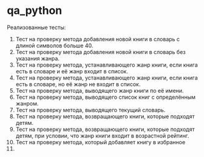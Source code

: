 # qa_python
Реализованные тесты:
1. Тест на проверку метода добавления новой книги в словарь с длиной символов больше 40.
2. Тест на проверку метода добавления новой книги в словарь без указания жанра.
3. Тест на проверку метода, устанавливающего жанр книги, если книга есть в словаре и её жанр входит в список.
4. Тест на проверку метода, устанавливающего жанр книги, если книга есть в словаре, но её жанр не входит в список.
5. Тест на проверку метода, выводящего жанр книги по её имени.
6. Тест на проверку метода, выводящего список книг с определённым жанром.
7. Тест на проверку метода, выводящего текущий словарь.
8. Тест на проверку метода, возвращающего книги, которые подходят детям.
9. Тест на проверку метода, возвращающего книги, которые подходят детям, при условии, что жанр книги входит в возрастной рейтинг.
10. Тест на проверку метода, который добавляет книгу в избранное
11. 